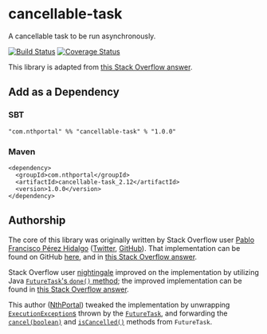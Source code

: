 # cancellable-task
A cancellable task to be run asynchronously.

[![Build Status](https://travis-ci.org/NthPortal/cancellable-task.svg?branch=master)](https://travis-ci.org/NthPortal/cancellable-task)
[![Coverage Status](https://coveralls.io/repos/github/NthPortal/cancellable-task/badge.svg?branch=master)](https://coveralls.io/github/NthPortal/cancellable-task?branch=master)

This library is adapted from [this Stack Overflow answer](https://stackoverflow.com/a/39986418/5101123).

## Add as a Dependency

### SBT
```
"com.nthportal" %% "cancellable-task" % "1.0.0"
```

### Maven
```
<dependency>
  <groupId>com.nthportal</groupId>
  <artifactId>cancellable-task_2.12</artifactId>
  <version>1.0.0</version>
</dependency>
```

## Authorship

The core of this library was originally written by Stack Overflow user [Pablo Francisco Pérez Hidalgo](https://stackoverflow.com/users/1893995/pablo-francisco-p%C3%A9rez-hidalgo) ([Twitter](https://twitter.com/pfcoperez), [GitHub](https://github.com/pfcoperez)). That implementation can be found on GitHub [here](https://github.com/Stratio/common-utils/blob/b9195e3a2b206bb65bf61b412371cf07858d5450/src/main/scala/com/stratio/common/utils/concurrent/Cancellable.scala), and in [this Stack Overflow answer](https://stackoverflow.com/a/35724035/5101123).

Stack Overflow user [nightingale](https://stackoverflow.com/users/133062/nightingale) improved on the implementation by utilizing Java [`FutureTask`'s `done()` method](https://docs.oracle.com/javase/8/docs/api/java/util/concurrent/FutureTask.html#done--); the improved implementation can be found in [this Stack Overflow answer](https://stackoverflow.com/a/39986418/5101123).

This author ([NthPortal](https://github.com/NthPortal)) tweaked the implementation by unwrapping [`ExecutionException`s](https://docs.oracle.com/javase/8/docs/api/java/util/concurrent/ExecutionException.html) thrown by the [`FutureTask`](https://docs.oracle.com/javase/8/docs/api/java/util/concurrent/FutureTask.html), and forwarding the [`cancel(boolean)`](https://docs.oracle.com/javase/8/docs/api/java/util/concurrent/FutureTask.html#cancel-boolean-) and [`isCancelled()`](https://docs.oracle.com/javase/8/docs/api/java/util/concurrent/FutureTask.html#isCancelled--) methods from `FutureTask`.
